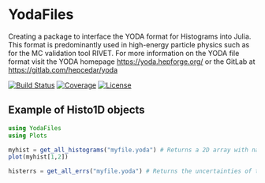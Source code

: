 # YodaFiles
Creating a package to interface the YODA format for Histograms into Julia. This format is predominantly used in high-energy particle physics such as for the MC validation tool RIVET. 
For more information on the YODA file format visit the YODA homepage https://yoda.hepforge.org/ or the GitLab at
https://gitlab.com/hepcedar/yoda

[![Build Status](https://github.com/salvolc/Yoda.jl/actions/workflows/CI.yml/badge.svg?branch=main)](https://github.com/salvolc/Yoda.jl/actions/workflows/CI.yml?query=branch%3Amain)
[![Coverage](https://codecov.io/gh/salvolc/Yoda.jl/branch/main/graph/badge.svg)](https://codecov.io/gh/salvolc/Yoda.jl)
[![License](http://img.shields.io/badge/license-MIT-brightgreen.svg?style=flat)](LICENSE.md)

## Example of Histo1D objects

```julia
using YodaFiles
using Plots

myhist = get_all_histograms("myfile.yoda") # Returns a 2D array with names and histograms
plot(myhist[1,2])

histerrs = get_all_errs("myfile.yoda") # Returns the uncertainties of the histograms as an array
```
